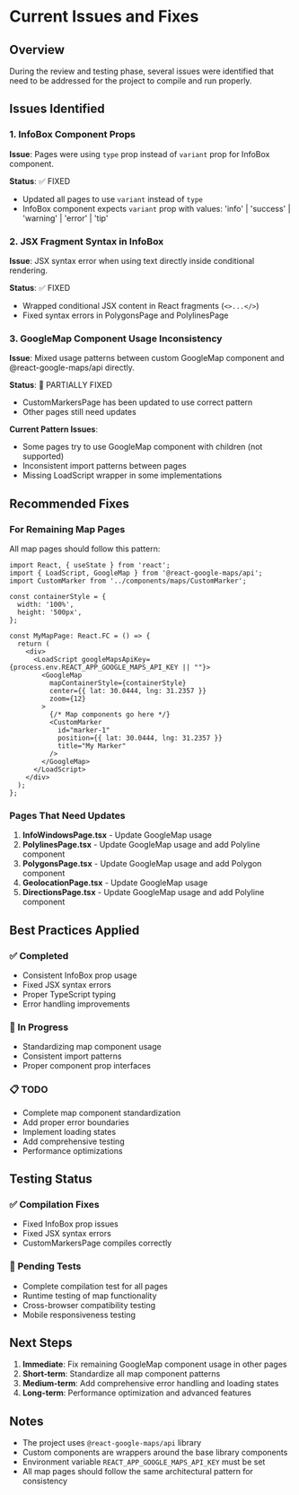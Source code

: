 # Current Issues and Fixes

## Overview

During the review and testing phase, several issues were identified that need to be addressed for the project to compile and run properly.

## Issues Identified

### 1. InfoBox Component Props
**Issue**: Pages were using `type` prop instead of `variant` prop for InfoBox component.

**Status**: ✅ FIXED
- Updated all pages to use `variant` instead of `type`
- InfoBox component expects `variant` prop with values: 'info' | 'success' | 'warning' | 'error' | 'tip'

### 2. JSX Fragment Syntax in InfoBox
**Issue**: JSX syntax error when using text directly inside conditional rendering.

**Status**: ✅ FIXED
- Wrapped conditional JSX content in React fragments (`<>...</>`)
- Fixed syntax errors in PolygonsPage and PolylinesPage

### 3. GoogleMap Component Usage Inconsistency
**Issue**: Mixed usage patterns between custom GoogleMap component and @react-google-maps/api directly.

**Status**: 🔄 PARTIALLY FIXED
- CustomMarkersPage has been updated to use correct pattern
- Other pages still need updates

**Current Pattern Issues**:
- Some pages try to use GoogleMap component with children (not supported)
- Inconsistent import patterns between pages
- Missing LoadScript wrapper in some implementations

## Recommended Fixes

### For Remaining Map Pages

All map pages should follow this pattern:

```tsx
import React, { useState } from 'react';
import { LoadScript, GoogleMap } from '@react-google-maps/api';
import CustomMarker from '../components/maps/CustomMarker';

const containerStyle = {
  width: '100%',
  height: '500px',
};

const MyMapPage: React.FC = () => {
  return (
    <div>
      <LoadScript googleMapsApiKey={process.env.REACT_APP_GOOGLE_MAPS_API_KEY || ""}>
        <GoogleMap
          mapContainerStyle={containerStyle}
          center={{ lat: 30.0444, lng: 31.2357 }}
          zoom={12}
        >
          {/* Map components go here */}
          <CustomMarker
            id="marker-1"
            position={{ lat: 30.0444, lng: 31.2357 }}
            title="My Marker"
          />
        </GoogleMap>
      </LoadScript>
    </div>
  );
};
```

### Pages That Need Updates

1. **InfoWindowsPage.tsx** - Update GoogleMap usage
2. **PolylinesPage.tsx** - Update GoogleMap usage and add Polyline component
3. **PolygonsPage.tsx** - Update GoogleMap usage and add Polygon component
4. **GeolocationPage.tsx** - Update GoogleMap usage
5. **DirectionsPage.tsx** - Update GoogleMap usage and add Polyline component

## Best Practices Applied

### ✅ Completed
- Consistent InfoBox prop usage
- Fixed JSX syntax errors
- Proper TypeScript typing
- Error handling improvements

### 🔄 In Progress
- Standardizing map component usage
- Consistent import patterns
- Proper component prop interfaces

### 📋 TODO
- Complete map component standardization
- Add proper error boundaries
- Implement loading states
- Add comprehensive testing
- Performance optimizations

## Testing Status

### ✅ Compilation Fixes
- Fixed InfoBox prop issues
- Fixed JSX syntax errors
- CustomMarkersPage compiles correctly

### 🔄 Pending Tests
- Complete compilation test for all pages
- Runtime testing of map functionality
- Cross-browser compatibility testing
- Mobile responsiveness testing

## Next Steps

1. **Immediate**: Fix remaining GoogleMap component usage in other pages
2. **Short-term**: Standardize all map component patterns
3. **Medium-term**: Add comprehensive error handling and loading states
4. **Long-term**: Performance optimization and advanced features

## Notes

- The project uses `@react-google-maps/api` library
- Custom components are wrappers around the base library components
- Environment variable `REACT_APP_GOOGLE_MAPS_API_KEY` must be set
- All map pages should follow the same architectural pattern for consistency